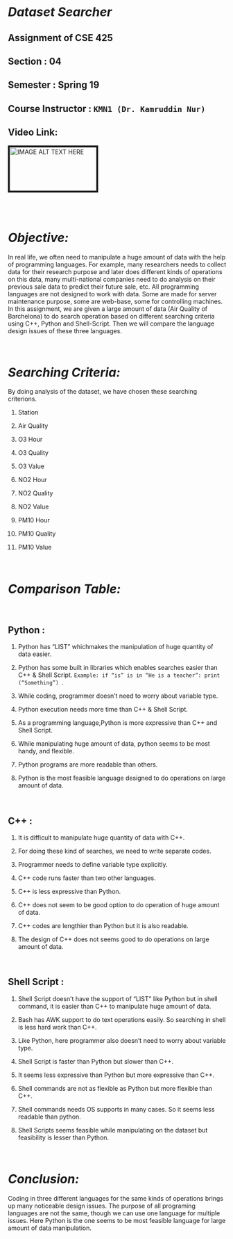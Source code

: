 # _Dataset Searcher_

## Assignment of CSE 425
## Section : 04
## Semester : Spring 19
## Course Instructor : **`KMN1 (Dr. Kamruddin Nur)`**

## Video Link:

<a href="https://youtu.be/DDTMpyhC-Ts" target="_blank">
    <img src="https://2ab9pu2w8o9xpg6w26xnz04d-wpengine.netdna-ssl.com/wp-content/uploads/2018/11/youtube-logo-1200x632.jpg" 
    alt="IMAGE ALT TEXT HERE" width="200" height="100" border="4"/>
</a>


<br><br>

# _Objective:_ 

 In real life, we often need to manipulate a huge amount of data with the help of programming languages. For example, many researchers needs to collect data for their research purpose and later does different kinds of operations on this data, many multi-national companies need to do analysis on their previous sale data to predict their future sale, etc. All programming languages are not designed to work with data. Some are made for server maintenance purpose, some are web-base, some for controlling machines. In this assignment, we are given a large amount of data (Air Quality of Barchelona) to do search operation based on different searching criteria using C++, Python and Shell-Script. Then we will compare the language design issues of these three languages.

<br>

# _Searching Criteria:_

 By doing analysis of the dataset, we have chosen these searching criterions.

1.	Station

2.	Air Quality
3.	O3 Hour
4.	O3  Quality
5.	O3 Value
6.	NO2 Hour
7.	NO2 Quality
8.	NO2 Value
9.	PM10 Hour
10. PM10 Quality
11. PM10 Value

<br>

# _Comparison Table:_

<br>

## **Python :**
 1. Python has “LIST” whichmakes the manipulation of huge quantity of data easier.

 2. Python has some built in libraries which enables searches easier than C++ & Shell Script. `Example: if “is” is in “He is a teacher”: print (“Something”) `.
 3. While coding, programmer doesn’t need to worry about variable type.
 4. Python execution needs more time than C++ & Shell Script.
 5. As a programming language,Python is more expressive than C++ and Shell Script.
 6. While manipulating huge amount of data, python seems to be most handy, and flexible.
 7. Python programs are more readable than others.
 8. Python is the most feasible language designed to do operations on large amount of data.

<br>

## **C++ :**

 1. It is difficult to manipulate huge quantity of data with C++.

 2. For doing these kind of searches, we need to write separate codes.
 3. Programmer needs to define variable type explicitly.
 4. C++ code runs faster than two other languages.
 5. C++ is less expressive than Python.
 6. C++ does not seem to be good option to do operation of huge amount of data.
 7. C++ codes are lengthier than Python but it is also readable.
 8. The design of C++ does not seems good to do operations on large amount of data.

<br>

## **Shell Script :**

 1. Shell Script doesn’t have the support of “LIST” like Python but in shell command, it is easier than C++ to manipulate huge amount of data.

 2. Bash has AWK support to do text operations easily. So searching in shell is less hard work than C++.
 3. Like Python, here programmer also doesn’t need to worry about variable type.
 4. Shell Script is faster than Python but slower than C++.
 5. It seems less expressive than Python but more expressive than C++.
 6. Shell commands are not as flexible as Python but more flexible than C++.
 7. Shell commands needs OS supports in many cases. So it seems less readable than python.
 8. Shell Scripts seems feasible while manipulating on the dataset but feasibility is lesser than Python.


<br>

# _Conclusion:_ 

 Coding in three different languages for the same kinds of operations brings up many noticeable design issues. The purpose of all programing languages are not the same, though we can use one language for multiple issues. Here Python is the one seems to be most feasible language for large amount of data manipulation.    
